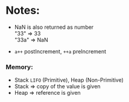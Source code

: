 # Notes:

- NaN is also returned as number 
<br>"33" => 33
<br>"33a" => NaN

- `a++` postIncrement, `++a` preIncrement

### Memory:
- Stack `LIFO` (Primitive), Heap (Non-Primitive)
- Stack => copy of the value is given
- Heap => reference is given

